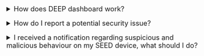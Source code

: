 
<details>
<summary style="font-size:18px">How does DEEP dashboard work? </summary>

DEEP uses data from TechPass, Cloudflare, Microsoft Defender and Intune, to identify and prevent insecure devices from accessing protected resources. Additionally, DEEP measures device compliance against CIS-based benchmarks and automatically corrects non-compliant configurations. 

<hr/></details><br>

<details>
<summary style="font-size:18px">How do I report a potential security issue?  </summary>

Go to the hamburger icon on the top right-hand corner of the DEEP Dashboard and click **Report issue**. You will be redirected to the service request page. We will get back to you within three business days.  

<hr/></details><br>

<details>
<summary style="font-size:18px">I received a notification regarding suspicious and malicious behaviour on my SEED device, what should I do?  </summary>

Log in to DEEP dashboard and view the security issues listed. Step-by-step instructions are included to guide you to solve the issues. 

<hr/></details><br>